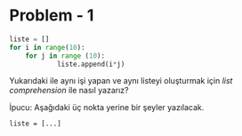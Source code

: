 # Problem - 1

```Python
liste = []
for i in range(10):
    for j in range (10):
            liste.append(i*j)
```

Yukarıdaki ile aynı işi yapan ve aynı listeyi oluşturmak için *list comprehension* ile nasıl yazarız?

İpucu: Aşağıdaki üç nokta yerine bir şeyler yazılacak.

`liste = [...]`
